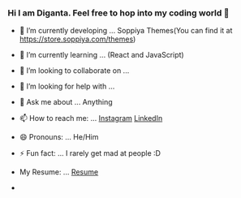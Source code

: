 ### Hi I am Diganta. Feel free to hop into my coding world 👋




- 🔭 I’m currently developing ... Soppiya Themes(You can find it at https://store.soppiya.com/themes)
- 🌱 I’m currently learning ... (React and JavaScript)
- 👯 I’m looking to collaborate on ...
- 🤔 I’m looking for help with ...
- 💬 Ask me about ... Anything 
- 📫 How to reach me: ...  [Instagram](https://www.instagram.com/shafiur_rahman_diganta/) [LinkedIn](https://www.linkedin.com/in/md-shafiur-rahman-diganta-592a96202/) 
- 😄 Pronouns: ... He/Him
- ⚡ Fun fact: ... I rarely get mad at people :D
- My Resume: ... [Resume](https://drive.google.com/file/d/1KtXFm0-goPYlp0DH6AmTVhhuL5oBAjwf/view?usp=sharing)

- 
<!-- ![Your Repository's Stats](https://github-readme-stats.vercel.app/api/top-langs/?username=Diganta165&theme=blue-green)
![Your Repository's Stats](https://github-readme-stats.vercel.app/api?username=Diganta165&show_icons=true) -->
<!--[LinkedIn](https://www.linkedin.com/in/md-shafiur-rahman-diganta-592a96202/)  -->

